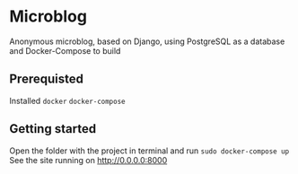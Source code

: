 # Microblog
Anonymous microblog, based on Django, using PostgreSQL as a database and Docker-Compose to build

## Prerequisted
Installed `docker` `docker-compose`

## Getting started
Open the folder with the project in terminal and run
`sudo docker-compose up`
See the site running on http://0.0.0.0:8000

